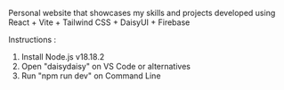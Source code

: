 Personal website that showcases my skills and projects developed using React + Vite + Tailwind CSS + DaisyUI + Firebase

Instructions : 
1. Install Node.js v18.18.2
2. Open "daisydaisy" on VS Code or alternatives
3. Run "npm run dev" on Command Line

